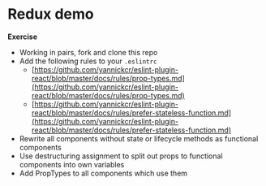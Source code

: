 # Redux demo

**Exercise**

* Working in pairs, fork and clone this repo
* Add the following rules to your `.eslintrc`
  * [https://github.com/yannickcr/eslint-plugin-react/blob/master/docs/rules/prop-types.md](https://github.com/yannickcr/eslint-plugin-react/blob/master/docs/rules/prop-types.md)
  * [https://github.com/yannickcr/eslint-plugin-react/blob/master/docs/rules/prefer-stateless-function.md](https://github.com/yannickcr/eslint-plugin-react/blob/master/docs/rules/prefer-stateless-function.md)
* Rewrite all components without state or lifecycle methods as functional components
* Use destructuring assignment to split out props to functional components into own variables
* Add PropTypes to all components which use them
